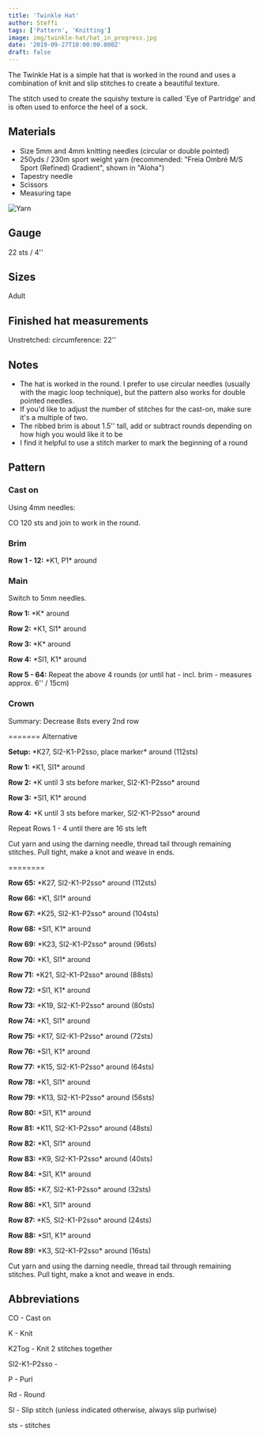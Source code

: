 ```yaml
---
title: 'Twinkle Hat'
author: Steffi
tags: ['Pattern', 'Knitting']
image: img/twinkle-hat/hat_in_progress.jpg
date: '2019-09-27T10:00:00.000Z'
draft: false
---
```


The Twinkle Hat is a simple hat that is worked in the round and uses a combination of knit and slip stitches to create a beautiful texture.

The stitch used to create the squishy texture is called 'Eye of Partridge' and is often used to enforce the heel of a sock.

## Materials

- Size 5mm and 4mm knitting needles (circular or double pointed)
- 250yds / 230m sport weight yarn (recommended: "Freia Ombré M/S Sport (Refined) Gradient", shown in "Aloha")
- Tapestry needle
- Scissors
- Measuring tape

![Yarn](img/twinkle-hat/freia_yarn.png)

## Gauge

22 sts / 4''

## Sizes

Adult

## Finished hat measurements

Unstretched: circumference: 22''

## Notes

- The hat is worked in the round. I prefer to use circular needles (usually with the magic loop technique), but the pattern also works for double pointed needles.
- If you'd like to adjust the number of stitches for the cast-on, make sure it's a multiple of two.
- The ribbed brim is about 1.5'' tall, add or subtract rounds depending on how high you would like it to be
- I find it helpful to use a stitch marker to mark the beginning of a round

## Pattern

### Cast on

Using 4mm needles:

CO 120 sts and join to work in the round.

### Brim

**Row 1 - 12:** \*K1, P1\* around

### Main

Switch to 5mm needles.

**Row 1:** \*K\* around

**Row 2:** \*K1, Sl1\* around

**Row 3:** \*K\* around

**Row 4:** \*Sl1, K1\* around

**Row 5 - 64:** Repeat the above 4 rounds (or until hat - incl. brim - measures approx. 6'' / 15cm)

### Crown

Summary: Decrease 8sts every 2nd row

======= Alternative

**Setup:** \*K27, Sl2-K1-P2sso, place marker\* around (112sts)

**Row 1:** \*K1, Sl1\* around

**Row 2:** \*K until 3 sts before marker, Sl2-K1-P2sso\* around

**Row 3:** \*Sl1, K1\* around

**Row 4:** \*K until 3 sts before marker, Sl2-K1-P2sso\* around

Repeat Rows 1 - 4 until there are 16 sts left

Cut yarn and using the darning needle, thread tail through remaining stitches.
Pull tight, make a knot and weave in ends.

========

**Row 65:** \*K27, Sl2-K1-P2sso\* around (112sts)

**Row 66:** \*K1, Sl1\* around

**Row 67:** \*K25, Sl2-K1-P2sso\* around (104sts)

**Row 68:** \*Sl1, K1\* around

**Row 69:** \*K23, Sl2-K1-P2sso\* around (96sts)

**Row 70:** \*K1, Sl1\* around

**Row 71:** \*K21, Sl2-K1-P2sso\* around (88sts)

**Row 72:** \*Sl1, K1\* around

**Row 73:** \*K19, Sl2-K1-P2sso\* around (80sts)

**Row 74:** \*K1, Sl1\* around

**Row 75:** \*K17, Sl2-K1-P2sso\* around (72sts)

**Row 76:** \*Sl1, K1\* around

**Row 77:** \*K15, Sl2-K1-P2sso\* around (64sts)

**Row 78:** \*K1, Sl1\* around

**Row 79:** \*K13, Sl2-K1-P2sso\* around (56sts)

**Row 80:** \*Sl1, K1\* around

**Row 81:** \*K11, Sl2-K1-P2sso\* around (48sts)

**Row 82:** \*K1, Sl1\* around

**Row 83:** \*K9, Sl2-K1-P2sso\* around (40sts)

**Row 84:** \*Sl1, K1\* around

**Row 85:** \*K7, Sl2-K1-P2sso\* around (32sts)

**Row 86:** \*K1, Sl1\* around

**Row 87:** \*K5, Sl2-K1-P2sso\* around (24sts)

**Row 88:** \*Sl1, K1\* around

**Row 89:** \*K3, Sl2-K1-P2sso\* around (16sts)

Cut yarn and using the darning needle, thread tail through remaining stitches.
Pull tight, make a knot and weave in ends.

## Abbreviations

CO - Cast on

K - Knit

K2Tog - Knit 2 stitches together

Sl2-K1-P2sso -

P - Purl

Rd - Round

Sl - Slip stitch (unless indicated otherwise, always slip purlwise)

sts - stitches
